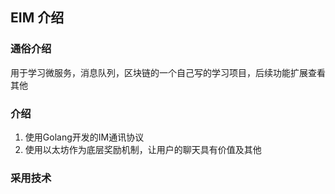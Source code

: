 ## EIM 介绍

### 通俗介绍

用于学习微服务，消息队列，区块链的一个自己写的学习项目，后续功能扩展查看其他

### 介绍

1. 使用Golang开发的IM通讯协议
2. 使用以太坊作为底层奖励机制，让用户的聊天具有价值及其他

### 采用技术
